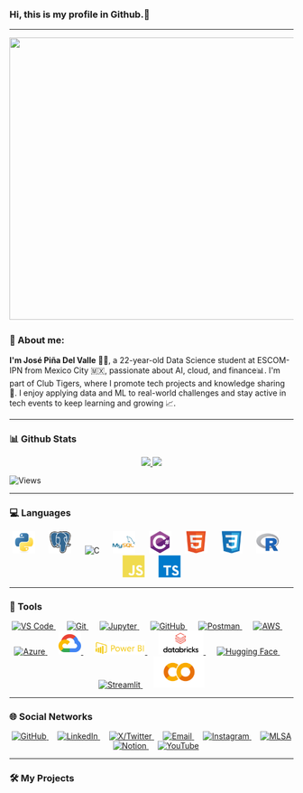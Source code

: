 ### Hi, this is my profile in Github.👋
---
<div align ="center">
  <img src="./img/videoo.gif" width="800" height="500"/>
</div>

### 🧐 About me:
<p><strong>I'm José Piña Del Valle</strong> 👨‍💻, a 22-year-old Data Science student at ESCOM-IPN from Mexico City 🇲🇽, passionate about AI, cloud, and finance📊. I'm part of Club Tigers, where I promote tech projects and knowledge sharing 📢. I enjoy applying data and ML to real-world challenges and stay active in tech events to keep learning and growing 📈.</p>

---
### 📊 Github Stats

<div align="center">
  <a href="https://github.com/JoseDelVallee">
    <img height="180em" src="https://github-readme-stats.vercel.app/api?username=JoseDelVallee&show_icons=true&theme=default&include_all_commits=true&count_private=true"/>
  </a>

  <a href="https://github.com/JoseDelVallee">
    <img height="180em" src="https://github-readme-stats.vercel.app/api/top-langs/?username=JoseDelVallee&layout=compact&theme=default"/>
  </a>
</div>

![Views](https://komarev.com/ghpvc/?username=JoseDelValleee&color=green)

---



### 💻 Languages
<div align="center">
  <a href="https://www.python.org" target="_blank" rel="noopener noreferrer" style="text-decoration:none;">
    <img width="40" alt="Python" src="https://raw.githubusercontent.com/devicons/devicon/master/icons/python/python-original.svg" />
  </a>
  &nbsp;&nbsp;&nbsp;&nbsp;
  <a href="https://www.postgresql.org" target="_blank" rel="noopener noreferrer" style="text-decoration:none;">
    <img width="40" alt="PostgreSQL" src="https://raw.githubusercontent.com/devicons/devicon/master/icons/postgresql/postgresql-original.svg" />
  </a>
  &nbsp;&nbsp;&nbsp;&nbsp;
  <a href="https://en.wikipedia.org/wiki/C_(programming_language)" target="_blank" rel="noopener noreferrer" style="text-decoration:none;">
    <img width="40" alt="C" src="https://cdn-icons-png.flaticon.com/512/6132/6132222.png" />
  </a>
  &nbsp;&nbsp;&nbsp;&nbsp;
  <a href="https://www.mysql.com" target="_blank" rel="noopener noreferrer" style="text-decoration:none;">
    <img width="40" alt="MySQL" src="https://raw.githubusercontent.com/devicons/devicon/master/icons/mysql/mysql-original-wordmark.svg" />
  </a>
  &nbsp;&nbsp;&nbsp;&nbsp;
  <a href="https://docs.microsoft.com/en-us/dotnet/csharp/" target="_blank" rel="noopener noreferrer" style="text-decoration:none;">
    <img width="40" alt="C#" src="https://raw.githubusercontent.com/devicons/devicon/master/icons/csharp/csharp-original.svg" />
  </a>
  &nbsp;&nbsp;&nbsp;&nbsp;
  <a href="https://developer.mozilla.org/en-US/docs/Web/HTML" target="_blank" rel="noopener noreferrer" style="text-decoration:none;">
    <img width="40" alt="HTML" src="https://raw.githubusercontent.com/devicons/devicon/master/icons/html5/html5-original.svg" />
  </a>
  &nbsp;&nbsp;&nbsp;&nbsp;
  <a href="https://developer.mozilla.org/en-US/docs/Web/CSS" target="_blank" rel="noopener noreferrer" style="text-decoration:none;">
    <img width="40" alt="CSS" src="https://raw.githubusercontent.com/devicons/devicon/master/icons/css3/css3-original.svg" />
  </a>
  &nbsp;&nbsp;&nbsp;&nbsp;
  <a href="https://www.r-project.org" target="_blank" rel="noopener noreferrer" style="text-decoration:none;">
    <img width="40" alt="R" src="https://raw.githubusercontent.com/devicons/devicon/master/icons/r/r-original.svg" />
  </a>
  &nbsp;&nbsp;&nbsp;&nbsp;
  <a href="https://developer.mozilla.org/en-US/docs/Web/JavaScript" target="_blank" rel="noopener noreferrer" style="text-decoration:none;">
    <img width="40" alt="JavaScript" src="https://raw.githubusercontent.com/devicons/devicon/master/icons/javascript/javascript-plain.svg" />
  </a>
  &nbsp;&nbsp;&nbsp;&nbsp;
  <a href="https://www.typescriptlang.org" target="_blank" rel="noopener noreferrer" style="text-decoration:none;">
    <img width="40" alt="TypeScript" src="https://raw.githubusercontent.com/devicons/devicon/master/icons/typescript/typescript-original.svg" />
  </a>
</div>


---

### 🧰 Tools

<div align="center">
  <a href="https://code.visualstudio.com/" target="_blank">
    <img src="https://cdn.jsdelivr.net/gh/devicons/devicon/icons/vscode/vscode-original.svg" width="40" alt="VS Code"/>
  </a>
  &nbsp;&nbsp;&nbsp;&nbsp;
  <a href="https://git-scm.com/" target="_blank">
    <img src="https://cdn.jsdelivr.net/gh/devicons/devicon/icons/git/git-original.svg" width="40" alt="Git"/>
  </a>
  &nbsp;&nbsp;&nbsp;&nbsp;
  <a href="https://jupyter.org/" target="_blank">
    <img src="https://cdn.jsdelivr.net/gh/devicons/devicon/icons/jupyter/jupyter-original.svg" width="40" alt="Jupyter"/>
  </a>
  &nbsp;&nbsp;&nbsp;&nbsp;
  <a href="https://github.com/" target="_blank">
    <img src="https://cdn.jsdelivr.net/gh/devicons/devicon/icons/github/github-original.svg" width="40" alt="GitHub"/>
  </a>
  &nbsp;&nbsp;&nbsp;&nbsp;
  <a href="https://www.postman.com/" target="_blank">
    <img src="https://cdn.jsdelivr.net/gh/devicons/devicon/icons/postman/postman-original.svg" width="40" alt="Postman"/>
  </a>
  &nbsp;&nbsp;&nbsp;&nbsp;
  <a href="https://aws.amazon.com/" target="_blank">
    <img src="https://upload.wikimedia.org/wikipedia/commons/9/93/Amazon_Web_Services_Logo.svg" width="60" alt="AWS"/>
  </a>
  &nbsp;&nbsp;&nbsp;&nbsp;
  <a href="https://azure.microsoft.com/" target="_blank">
    <img src="https://cdn.jsdelivr.net/gh/devicons/devicon/icons/azure/azure-original.svg" width="40" alt="Azure"/>
  </a>
  &nbsp;&nbsp;&nbsp;&nbsp;
  <a href="https://cloud.google.com/" target="_blank">
    <img src="https://raw.githubusercontent.com/github/explore/main/topics/google-cloud/google-cloud.png" width="40" alt="Google Cloud"/>
  </a>
  &nbsp;&nbsp;&nbsp;&nbsp;
  <a href="https://powerbi.microsoft.com/" target="_blank">
    <img src="./img/powerbi.png" width="90" alt="Power BI"/>
  </a>
  &nbsp;&nbsp;&nbsp;&nbsp;
  <a href="https://www.databricks.com/" target="_blank">
    <img src="./img/databricks.png" width="80" alt="Databricks"/>
  </a>
  &nbsp;&nbsp;&nbsp;&nbsp;
  <a href="https://huggingface.co/" target="_blank">
    <img src="https://huggingface.co/front/assets/huggingface_logo.svg" width="40" alt="Hugging Face"/>
  </a>
  &nbsp;&nbsp;&nbsp;&nbsp;
  <a href="https://streamlit.io/" target="_blank">
    <img src="https://streamlit.io/images/brand/streamlit-mark-color.png" width="60" alt="Streamlit"/>
  </a>
  &nbsp;&nbsp;&nbsp;&nbsp;
  <a href="https://colab.research.google.com/" target="_blank">
    <img src="./img/colab.svg.png" width="90" alt="Google Colab"/>
  </a>
</div>




---
### 🌐 Social Networks

<div align="center">
  <a href="https://github.com/JoseDelValleee" target="_blank">
    <img src="https://cdn.jsdelivr.net/gh/devicons/devicon/icons/github/github-original.svg" width="40" alt="GitHub"/>
  </a>&nbsp;&nbsp;&nbsp;
  <a href="https://www.linkedin.com/in/jos%C3%A9-del-valle-4b8327221/" target="_blank">
    <img src="https://cdn.jsdelivr.net/gh/devicons/devicon/icons/linkedin/linkedin-original.svg" width="40" alt="LinkedIn"/>
  </a>&nbsp;&nbsp;&nbsp;
  <a href="https://x.com/Josepht_star" target="_blank">
    <img src="https://cdn.jsdelivr.net/gh/devicons/devicon/icons/twitter/twitter-original.svg" width="40" alt="X/Twitter"/>
  </a>&nbsp;&nbsp;&nbsp;
  <a href="mailto:pina.delvalle.jose@gmail.com" target="_blank">
    <img src="https://cdn.jsdelivr.net/gh/devicons/devicon/icons/google/google-original.svg" width="40" alt="Email"/>
  </a>&nbsp;&nbsp;&nbsp;
  <a href="https://www.instagram.com/josedelvalleee" target="_blank">
    <img src="https://cdn-icons-png.flaticon.com/512/174/174855.png" width="40" height="40" alt="Instagram"/>
  </a>&nbsp;&nbsp;&nbsp;
  <a href="https://mvp.microsoft.com/en-US/studentambassadors/profile/c202098d-3116-456f-8b45-1045bc94efb3" target="_blank">
    <img src="https://img.icons8.com/color/48/microsoft.png" width="40" alt="MLSA"/>
  </a>&nbsp;&nbsp;&nbsp;
  <a href="https://www.notion.so/" target="_blank">
    <img src="https://upload.wikimedia.org/wikipedia/commons/4/45/Notion_app_logo.png" width="40" alt="Notion"/>
  </a>&nbsp;&nbsp;&nbsp;
  <a href="https://www.youtube.com/@josepinadelvalle9558" target="_blank">
    <img src="https://img.icons8.com/color/48/youtube-play.png" width="40" alt="YouTube"/>
  </a>
</div>



---
### 🛠️ My Projects
<!--proyectos destacados -->
